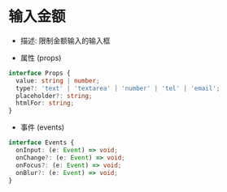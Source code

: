 <!--
 * @Author: ZhangZhen
 * @Date: 2021-12-07 14:39:27
 * @LastEditTime: 2021-12-07 16:14:48
 * @LastEditors: ZhangZhen
 * @Description: Zz's design
 * @FilePath: \workplace\src\components\money-input\README.md
-->

# 输入金额

- 描述: 限制金额输入的输入框

- 属性 (props)

```TypeScript
interface Props {
  value: string | number;
  type?: 'text' | 'textarea' | 'number' | 'tel' | 'email';
  placeholder?: string;
  htmlFor: string;
}
```

- 事件 (events)

```TypeScript
interface Events {
  onInput: (e: Event) => void;
  onChange?: (e: Event) => void;
  onFocus?: (e: Event) => void;
  onBlur?: (e: Event) => void;
}
```
